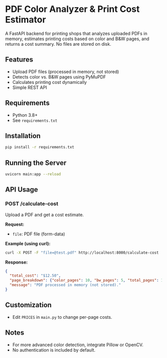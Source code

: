 # PDF Color Analyzer & Print Cost Estimator

A FastAPI backend for printing shops that analyzes uploaded PDFs in memory, estimates printing costs based on color and B&W pages, and returns a cost summary. No files are stored on disk.

## Features
- Upload PDF files (processed in memory, not stored)
- Detects color vs. B&W pages using PyMuPDF
- Calculates printing cost dynamically
- Simple REST API

## Requirements
- Python 3.8+
- See `requirements.txt`

## Installation
```bash
pip install -r requirements.txt
```

## Running the Server
```bash
uvicorn main:app --reload
```

## API Usage
### POST /calculate-cost
Upload a PDF and get a cost estimate.

**Request:**
- `file`: PDF file (form-data)

**Example (using curl):**
```bash
curl -X POST -F "file=@test.pdf" http://localhost:8000/calculate-cost
```

**Response:**
```json
{
  "total_cost": "$12.50",
  "page_breakdown": {"color_pages": 10, "bw_pages": 5, "total_pages": 15},
  "message": "PDF processed in memory (not stored)."
}
```

## Customization
- Edit `PRICES` in `main.py` to change per-page costs.

## Notes
- For more advanced color detection, integrate Pillow or OpenCV.
- No authentication is included by default. 